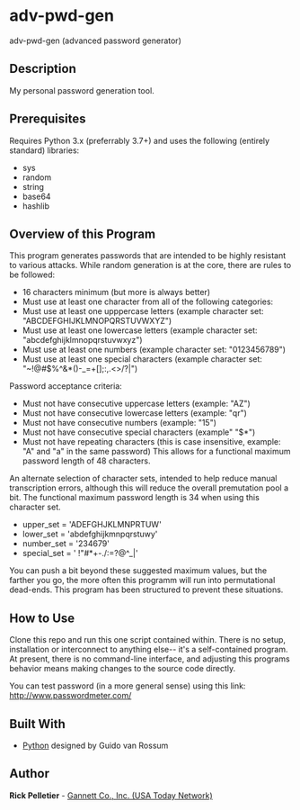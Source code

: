 # adv-pwd-gen
adv-pwd-gen (advanced password generator)

## Description

My personal password generation tool.

## Prerequisites

Requires Python 3.x (preferrably 3.7+) and uses the following (entirely standard) libraries:
* sys
* random
* string
* base64
* hashlib

## Overview of this Program

This program generates passwords that are intended to be highly resistant to various attacks. While random generation is at the core, there are rules to be followed:

- 16 characters minimum (but more is always better)
- Must use at least one character from all of the following categories:
- Must use at least one upppercase letters (example character set: "ABCDEFGHIJKLMNOPQRSTUVWXYZ")
- Must use at least one lowercase letters (example character set: "abcdefghijklmnopqrstuvwxyz")
- Must use at least one numbers (example character set: "0123456789")
- Must use at least one special characters (example character set:  "~!@#$%^&*()-_=+[];:,.<>/?\|")

Password acceptance criteria:
- Must not have consecutive uppercase letters (example: "AZ")
- Must not have consecutive lowercase letters (example: "qr")
- Must not have consecutive numbers (example: "15")
- Must not have consecutive special characters (example" "$*")
- Must not have repeating characters (this is case insensitive, example: "A" and "a" in the same password)
This allows for a functional maximum password length of 48 characters.

An alternate selection of character sets, intended to help reduce manual transcription errors, although this will reduce the overall premutation pool a bit. The functional maximum password length is 34 when using this character set.

- upper_set = 'ADEFGHJKLMNPRTUW'
- lower_set = 'abdefghijkmnpqrstuwy'
- number_set = '234679'
- special_set = ' !"#*+-./:=?@^_|'

You can push a bit beyond these suggested maximum values, but the farther you go, the more often this programm will run into permutational dead-ends. This program has been structured to prevent these situations.

## How to Use

Clone this repo and run this one script contained within. There is no setup, installation or interconnect to anything else-- it's a self-contained program. At present, there is no command-line interface, and adjusting this programs behavior means making changes to the source code directly.

You can test password (in a more general sense) using this link: http://www.passwordmeter.com/

## Built With

* [Python](https://www.python.org) designed by Guido van Rossum

## Author

**Rick Pelletier** - [Gannett Co., Inc. (USA Today Network)](https://www.usatoday.com/)
